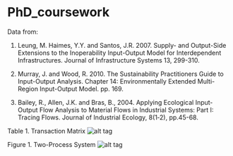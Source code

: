 # PhD_coursework
Data from:

1. Leung, M. Haimes, Y.Y. and Santos, J.R. 2007. Supply- and Output-Side Extensions to the Inoperability Input-Output Model for Interdependent Infrastructures. Journal of Infrastructure Systems 13, 299-310.

2. Murray, J. and Wood, R. 2010. The Sustainability Practitioners Guide to Input-Output Analysis. Chapter 14: Environmentally Extended Multi-Region Input-Output Model. pp. 169.

3. Bailey, R., Allen, J.K. and Bras, B., 2004. Applying Ecological Input‐Output Flow Analysis to Material Flows in Industrial Systems: Part I: Tracing Flows. Journal of Industrial Ecology, 8(1‐2), pp.45-68.

Table 1. Transaction Matrix
![alt tag](https://cloud.githubusercontent.com/assets/1284603/14230104/57b8b8f0-f942-11e5-9ced-84470441f31f.png)

Figure 1. Two-Process System
![alt tag](https://cloud.githubusercontent.com/assets/1284603/14266180/4e90e84c-fabe-11e5-97a4-fdbe29e888b5.png)
